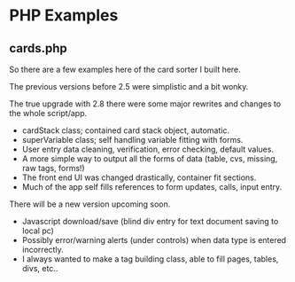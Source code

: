 # PHP Examples

## cards.php
So there are a few examples here of the card sorter I built here.

The previous versions before 2.5 were simplistic and a bit wonky.

The true upgrade with 2.8 there were some major
rewrites and changes to the whole script/app.
- cardStack class; contained card stack object, automatic.
- superVariable class; self handling variable fitting with forms.
- User entry data cleaning, verification, error checking, default values.
- A more simple way to output all the forms of data (table, cvs, missing, raw tags, forms!)
- The front end UI was changed drastically, container fit sections.
- Much of the app self fills references to form updates, calls, input entry.

There will be a new version upcoming soon.
- Javascript download/save (blind div entry for text document saving to local pc)
- Possibly error/warning alerts (under controls) when data type is entered incorrectly.
- I always wanted to make a tag building class, able to fill pages, tables, divs, etc..
